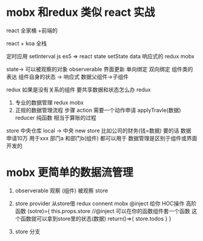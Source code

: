 # mobx 和redux 类似 react 实战

react 全家桶 +前端的 

react + koa 全栈

定时应用
setInterval js es5
=> react state setState data 响应式的
redux mobx

state-> 可以被观察的对象 observerable
界面更新 单向绑定 双向绑定 
组件类的表达 组件自身的状态 -> 响应式
数据父组件->子组件

redux 如果是没有关系的组件 要共享数据和状态怎么办
redux 

1. 专业的数据管理 redux mobx 
2. 正规的数据管理流程 步骤
action  需要一个动作申请 applyTravle(数据)
reducer 纯函数 相当于算账的过程


store 中央仓库 
local -> 中央
new store 比如公司的财务(钱=数据)
要的话 数据
申请10万 用于xxx
部门a 和部门b(组件) 都可以用于
数据管理是区别于组件或界面开发的


# mobx 更简单的数据流管理
1. observerable 观察 (组件)   被观察 store
2. store provider
从store借 redux connent mobx @inject 给你
HOC操作 
高阶函数
(sotre)={
    this.props.store    //@inject 可以在你的函数组件套一个函数 这个函数就可以拿到store里的状态(数据)
    return()=>{
        store.todos
    }
}

3. store 分支